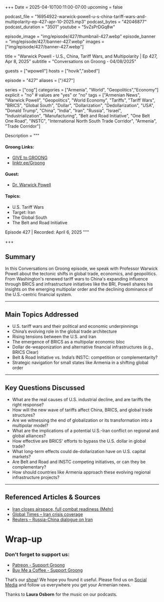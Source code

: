 +++
Date = 2025-04-10T00:11:00-07:00
upcoming = false

podcast_file = "16954922-warwick-powell-u-s-china-tariff-wars-and-multipolarity-ep-427-apr-10-2025.mp3"
podcast_bytes = "42046877"
podcast_duration = "3501"
youtube = "5vZsPrDGq8w"

episode_image = "img/episode/427/thumbnail-427.webp"
episode_banner = "img/episode/427/banner-427.webp"
images = ["img/episode/427/banner-427.webp"]

title = "Warwick Powell - U.S., China, Tariff Wars, and Multipolarity | Ep 427, Apr 8, 2025"
subtitle = "Conversations on Groong - 04/08/2025"

guests = ["wpowell"]
hosts = ["hovik","asbed"]

episode = "427"
aliases = ["/427"]

series = ["cog"]
categories = ["Armenia", "World", "Geopolitics","Economy"]
explicit = "no" # values are "yes" or "no"
tags = ["Armenian News", "Warwick Powell", "Geopolitics", "World Economy", "Tariffs", "Tariff Wars", "BRICS", "Global South", "Dollar", "Dollarization", "Dedollarization", "USA", "Donald Trump", "China", "India", "Iran", "Russia", "Israel", "Industrialization", "Manufacturing", "Belt and Road Initiative", "One Belt One Road", "INSTC", "International North South Trade Corridor", "Armenia", "Trade Corridor"]

Description = """

#### Groong Links:
* [GIVE to GROONG](https://podcasts.groong.org/donate)
* [linktr.ee/Groong](https://linktr.ee/groong)

#### Guest:
* [Dr. Warwick Powell](/guest/wpowell)

#### Topics:
* U.S. Tariff Wars
* Target: Iran
* The Global South
* The Belt and Road Initiative

Episode 427 | Recorded: April 6, 2025
"""

+++

## Summary

In this Conversations on Groong episode, we speak with Professor Warwick Powell about the tectonic shifts in global trade, economics, and geopolitics. From Washington's renewed tariff wars to China's expanding influence through BRICS and infrastructure initiatives like the BRI, Powell shares his insights on the emerging multipolar order and the declining dominance of the U.S.-centric financial system.

---

## **Main Topics Addressed**
- U.S. tariff wars and their political and economic underpinnings
- China’s evolving role in the global trade architecture
- Rising tensions between the U.S. and Iran
- The emergence of BRICS as a multipolar economic bloc
- Dollar de-weaponization and alternative financial infrastructures (e.g., BRICS Clear)
- Belt & Road Initiative vs. India’s INSTC: competition or complementarity?
- Strategic navigation for small states like Armenia in a shifting global order

---

## **Key Questions Discussed**
- What are the real causes of U.S. industrial decline, and are tariffs the right response?
- How will the new wave of tariffs affect China, BRICS, and global trade structures?
- Are we witnessing the end of globalization or its transformation into a multipolar model?
- What are the implications of a potential U.S.-Iran conflict on regional and global alliances?
- How effective are BRICS' efforts to bypass the U.S. dollar in global trade?
- What long-term effects could de-dollarization have on U.S. capital markets?
- Are Belt and Road and INSTC competing initiatives, or can they be complementary?
- How should countries like Armenia approach these evolving regional infrastructure projects?

---

## **Referenced Articles & Sources**
- [Iran closes airspace, full combat readiness (Mehr)](https://eadaily.com/en/news/2025/04/02/iran-closes-airspace-and-brings-the-army-to-full-combat-readiness-mehr)
- [Global Times – Iran crisis coverage](https://www.globaltimes.cn/page/202504/1331388.shtml)
- [Reuters – Russia-China dialogue on Iran](https://www.reuters.com/world/russian-chinese-foreign-ministers-discuss-irans-nuclear-program-korea-russia-2025-04-01/)


# Wrap-up

### **Don't forget to support us:**
* [Patreon - Support Groong](https://www.patreon.com/ann_groong)
* [Buy Me a Coffee - Support Groong](https://www.buymeacoffee.com/groong)


That’s our [show](https://podcasts.groong.org/)! We hope you found it useful. Please find us on [Social Media](https://linktr.ee/groong) and follow us everywhere you get your Armenian news.

Thanks to **Laura Osborn** for the music on our podcasts.

